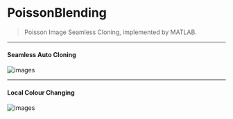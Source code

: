 # PoissonBlending

> Poisson Image Seamless Cloning, implemented by MATLAB.

---
#### Seamless Auto Cloning
![images](https://github.com/Lukikay/PossionBlending/raw/master/results/RGB%20Seamless%20Cloning.jpg)

---
#### Local Colour Changing
![images](https://github.com/Lukikay/PossionBlending/raw/master/results/Colour%20Changing.jpg?raw=true)

